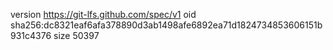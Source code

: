 version https://git-lfs.github.com/spec/v1
oid sha256:dc8321eaf6afa378890d3ab1498afe6892ea71d1824734853606151b931c4376
size 50397
